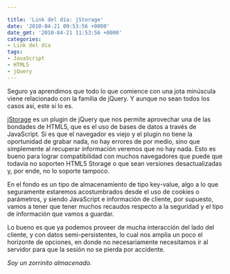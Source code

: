 ```yaml
---

title: 'Link del día: jStorage'
date: '2010-04-21 09:53:56 +0000'
date_gmt: '2010-04-21 11:53:56 +0000'
categories:
- Link del día
tags:
- JavaScript
- HTML5
- jQuery
---
```


Seguro ya aprendimos que todo lo que comience con una jota minúscula viene relacionado con la familia de jQuery. Y aunque no sean todos los casos así, este sí lo es.

[jStorage](http://www.jstorage.info/) es un plugin de jQuery que nos permite aprovechar una de las bondades de HTML5, que es el uso de bases de datos a través de JavaScript. Si es que el navegador es viejo y el plugin no tiene la oportunidad de grabar nada, no hay errores de por medio, sino que simplemente al recuperar información veremos que no hay nada. Esto es bueno para lograr compatibilidad con muchos navegadores que puede que todavía no soporten HTML5 Storage o que sean versiones desactualizadas y, por ende, no lo soporte tampoco.

En el fondo es un tipo de almacenamiento de tipo key-value, algo a lo que seguramente estaremos acostumbrados desde el uso de cookies o parámetros, y siendo JavaScript e información de cliente, por supuesto, vamos a tener que tener muchos recaudos respecto a la seguridad y el tipo de información que vamos a guardar.

Lo bueno es que ya podemos proveer de mucha interacción del lado del cliente, y con datos semi-persistentes, lo cual nos amplia un poco el horizonte de opciones, en donde no necesariamente necesitamos ir al servidor para que la sesión no se pierda por accidente.

_Soy un zorrinito almacenado._
